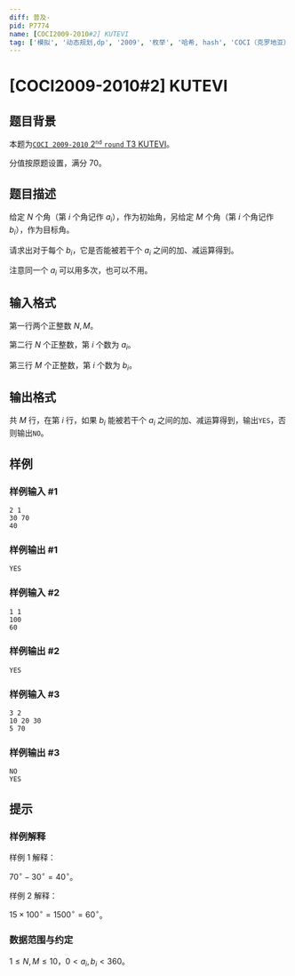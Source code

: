```yaml
---
diff: 普及-
pid: P7774
name: [COCI2009-2010#2] KUTEVI
tag: ['模拟', '动态规划,dp', '2009', '枚举', '哈希, hash', 'COCI（克罗地亚）']
---
```

# [COCI2009-2010#2] KUTEVI
## 题目背景

本题为[$\texttt{COCI 2009-2010}\ 2^\texttt{nd}\ \texttt{round}\ \text{T3 KUTEVI}$](https://hsin.hr/coci/archive/2009_2010/contest2_tasks.pdf)。

分值按原题设置，满分 $70$。
## 题目描述

给定 $N$ 个角（第 $i$ 个角记作 $a_i$），作为初始角，另给定 $M$ 个角（第 $i$ 个角记作 $b_i$），作为目标角。

请求出对于每个 $b_i$，它是否能被若干个 $a_i$ 之间的加、减运算得到。

注意同一个 $a_i$ 可以用多次，也可以不用。
## 输入格式

第一行两个正整数 $N,M$。

第二行 $N$ 个正整数，第 $i$ 个数为 $a_i$。

第三行 $M$ 个正整数，第 $i$ 个数为 $b_i$。
## 输出格式

共 $M$ 行，在第 $i$ 行，如果 $b_i$ 能被若干个 $a_i$ 之间的加、减运算得到，输出`YES`，否则输出`NO`。
## 样例

### 样例输入 #1
```
2 1
30 70
40
```
### 样例输出 #1
```
YES
```
### 样例输入 #2
```
1 1
100
60
```
### 样例输出 #2
```
YES
```
### 样例输入 #3
```
3 2
10 20 30
5 70
```
### 样例输出 #3
```
NO
YES
```
## 提示

### 样例解释

样例 $1$ 解释：

$70^\circ-30^\circ=40^\circ$。

样例 $2$ 解释：

$15\times100^\circ=1500^\circ=60^\circ$。

### 数据范围与约定

$1\leq N,M\leq10$，$0<a_i,b_i< 360$。
